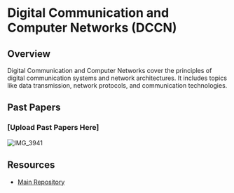 # Digital Communication and Computer Networks (DCCN)

## Overview

Digital Communication and Computer Networks cover the principles of digital communication systems and network architectures. It includes topics like data transmission, network protocols, and communication technologies.

## Past Papers

### [Upload Past Papers Here]
![IMG_3941](https://github.com/user-attachments/assets/5268f494-1779-44f1-ac96-b0d626f97ff6)


## Resources

- [Main Repository](https://github.com/waleedsid/COMSATS-University-Abbottabad-Past-Papers)
